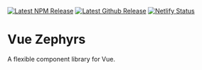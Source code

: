 [![Latest NPM Release](https://img.shields.io/npm/v/@natedunn/vue-zephyrs.svg?logo=npm&color=d10000&style=for-the-badge)](https://www.npmjs.com/package/@natedunn/vue-zephyrs)
[![Latest Github Release](https://img.shields.io/github/v/release/natedunn/vue-zephyrs?logo=github&color=000000&label=Github&style=for-the-badge)](https://github.com/natedunn/vue-zephyrs/releases)
[![Netlify Status](https://img.shields.io/netlify/1948f52b-d0e7-4180-a535-41b80f682d4e?color=00cebf&logo=Netlify&label=Docs&style=for-the-badge)](https://vue-zephyrs.netlify.app/)

# Vue Zephyrs

A flexible component library for Vue.
